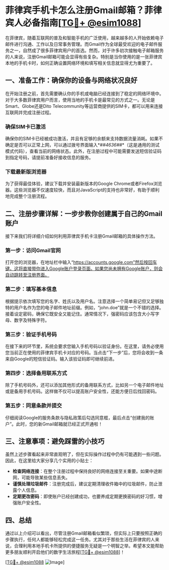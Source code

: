 # 菲律宾手机卡怎么注册Gmail邮箱？菲律宾人必备指南[[TG💪+ @esim1088](https://t.me/s/esim1088)]

在菲律宾，随着互联网的普及和智能手机的广泛使用，越来越多的人开始依赖电子邮件进行沟通、工作以及日常事务管理。而Gmail作为全球最受欢迎的电子邮件服务之一，自然成了很多菲律宾用户的首选。然而，对于许多初次接触电子邮箱服务的人来说，注册Gmail邮箱可能会显得有些复杂。特别是当你使用的是一张菲律宾本地的手机卡时，如何正确设置网络环境和填写相关信息就显得尤为重要了。

## 一、准备工作：确保你的设备与网络状况良好

在开始注册之前，首先需要确认你的手机或电脑已经连接到了稳定的网络环境中。对于大多数菲律宾用户而言，使用当地的手机卡是最常见的方式之一。无论是Smart、Globe还是Dito Telecommunity等运营商提供的SIM卡，都可以用来连接互联网并完成注册过程。

### 确保SIM卡已激活
确保你的SIM卡已经被成功激活，并且有足够的余额来支持数据流量消耗。如果不确定是否可以正常上网，可以通过拨号界面输入*#*#4636#*#*（这是通用的测试模式代码），查看当前的网络状态。此外，在注册过程中可能需要发送短信验证码到指定号码，请提前准备好接收信息的服务。

### 下载最新版浏览器
为了获得最佳体验，建议下载并安装最新版本的Google Chrome或者Firefox浏览器。这些浏览器不仅速度较快，而且对JavaScript的支持也非常好，有助于顺利地完成整个注册流程。

## 二、注册步骤详解：一步步教你创建属于自己的Gmail账户

接下来我们将详细介绍如何利用菲律宾手机卡注册Gmail邮箱的具体操作方法。

### 第一步：访问Gmail官网
打开您的浏览器，在地址栏中输入“https://accounts.google.com”然后按回车键。这将直接带你进入Google账户登录页面。如果您尚未拥有Google账户，则会自动跳转至注册界面。

### 第二步：填写基本信息
根据提示依次填写您的名字、姓氏以及用户名。注意选择一个简单易记但又足够独特的用户名作为您的电子邮件地址前缀。例如，“john.doe”就是一个不错的选择。接着设定密码，确保它既安全又能记住。通常情况下，强密码应该包含大小写字母、数字及特殊字符。

### 第三步：验证手机号码
在接下来的环节里，系统会要求您输入手机号码以验证身份。在这里，请务必使用您当前正在使用的菲律宾手机卡对应的号码。当点击“下一步”后，您将会收到一条来自Google的短信验证码。输入该验证码即可继续前进。

### 第四步：选择备用联系方式
除了手机号码外，还可以添加其他形式的备用联系方式，比如另一个电子邮件地址或是备用手机号码。这样做不仅可以提高账户安全性，还能方便日后找回密码。

### 第五步：同意条款并提交
仔细阅读Google的服务条款与隐私政策后勾选同意框，最后点击“创建我的账户”。此时，您的新Gmail邮箱就已经正式开通啦！

## 三、注意事项：避免踩雷的小技巧

虽然上述步骤看起来非常直观明了，但在实际操作过程中仍有可能遇到一些问题。因此，在这里给大家分享几个实用的小贴士：

- **检查网络连接**：在整个注册过程中保持良好的网络连接至关重要。如果中途断网，可能导致某些信息丢失。
- **谨慎处理垃圾邮件**：注册完成后，建议定期清理收件箱中的垃圾邮件，防止泄露个人信息。
- **定期更改密码**：即使账户已经创建成功，也要养成定期更换密码的好习惯，增强账户安全性。

## 四、总结

通过以上介绍可以看出，尽管注册Gmail邮箱看似繁琐，但实际上只要按照正确的步骤执行，任何人都能够轻松完成这一任务。尤其对于那些生活在菲律宾的人来说，合理利用本地手机卡所提供的便捷服务无疑是一个明智之举。希望本文能帮助更多朋友顺利开启他们的数字生活旅程[[TG💪+ @esim1088](https://t.me/s/esim1088)]！

[[TG💪+ @esim1088](https://t.me/s/esim1088) ![Image](https://i.postimg.cc/4NQfJmqS/Snipaste-2025-05-13-00-14-12.png)]